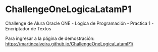 # ChallengeOneLogicaLatamP1
Challenge de Alura Oracle ONE - Lógica de Programación - Practica 1 - Encriptador de Textos

Para ingresar a la página de demostración: https://martincalveira.github.io/ChallengeOneLogicaLatamP1/
